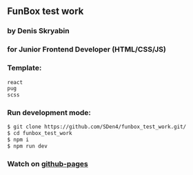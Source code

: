 ## FunBox test work
### by Denis Skryabin
### for Junior Frontend Developer (HTML/CSS/JS)

###  Template:
```sh
react
pug
scss
```

###  Run development mode:
```sh
$ git clone https://github.com/SDen4/funbox_test_work.git/
$ cd funbox_test_work
$ npm i
$ npm run dev
```

### Watch on [github-pages](https://sden4.github.io/funbox_test_work/)